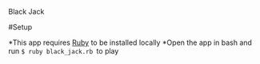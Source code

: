 Black Jack

#Setup

*This app requires [Ruby](https://www.ruby-lang.org/en/downloads/) to be installed locally
*Open the app in bash and run `$ ruby black_jack.rb `to play
